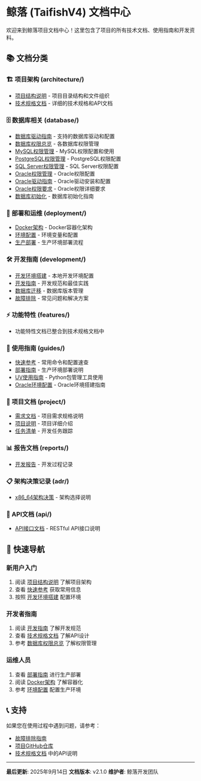 # 鲸落 (TaifishV4) 文档中心

欢迎来到鲸落项目文档中心！这里包含了项目的所有技术文档、使用指南和开发资料。

## 📚 文档分类

### 🏗️ 项目架构 (architecture/)
- [项目结构说明](architecture/PROJECT_STRUCTURE.md) - 项目目录结构和文件组织
- [技术规格文档](architecture/spec.md) - 详细的技术规格和API文档

### 🗄️ 数据库相关 (database/)
- [数据库驱动指南](database/DATABASE_DRIVERS.md) - 支持的数据库驱动和配置
- [数据库权限总览](database/DATABASE_PERMISSIONS_OVERVIEW.md) - 各数据库权限管理
- [MySQL权限管理](database/MYSQL_PERMISSIONS.md) - MySQL权限配置和使用
- [PostgreSQL权限管理](database/POSTGRESQL_PERMISSIONS.md) - PostgreSQL权限配置
- [SQL Server权限管理](database/SQL_SERVER_PERMISSIONS.md) - SQL Server权限配置
- [Oracle权限管理](database/ORACLE_PERMISSIONS.md) - Oracle权限配置
- [Oracle驱动指南](database/ORACLE_DRIVER_GUIDE.md) - Oracle驱动安装和配置
- [Oracle权限要求](database/ORACLE_PERMISSION_REQUIREMENTS.md) - Oracle权限详细要求
- [数据库初始化](database/database_initialization.md) - 数据库初始化指南

### 🚀 部署和运维 (deployment/)
- [Docker架构](deployment/DOCKER_ARCHITECTURE.md) - Docker容器化架构
- [环境配置](deployment/ENVIRONMENT_SETUP.md) - 环境变量和配置
- [生产部署](deployment/PRODUCTION_DEPLOYMENT.md) - 生产环境部署流程

### 🛠️ 开发指南 (development/)
- [开发环境搭建](development/ENVIRONMENT_SETUP.md) - 本地开发环境配置
- [开发指南](development/DEVELOPMENT_GUIDE.md) - 开发规范和最佳实践
- [数据库迁移](development/DATABASE_MIGRATION.md) - 数据库版本管理
- [故障排除](development/TROUBLESHOOTING.md) - 常见问题和解决方案

### ⚡ 功能特性 (features/)
- 功能特性文档已整合到技术规格文档中

### 📖 使用指南 (guides/)
- [快速参考](guides/QUICK_REFERENCE.md) - 常用命令和配置速查
- [部署指南](guides/README_DEPLOYMENT.md) - 生产环境部署说明
- [UV使用指南](guides/UV_USAGE_GUIDE.md) - Python包管理工具使用
- [Oracle环境配置](guides/ORACLE_SETUP.md) - Oracle环境搭建指南

### 📝 项目文档 (project/)
- [需求文档](project/需求.md) - 项目需求规格说明
- [项目说明](project/whalefall.md) - 项目详细介绍
- [任务清单](project/todolist.md) - 开发任务跟踪

### 📊 报告文档 (reports/)
- [开发报告](reports/report.md) - 开发过程记录

### 📋 架构决策记录 (adr/)
- [x86_64架构决策](adr/0001-x86_64-architecture.md) - 架构选择说明

### 🔌 API文档 (api/)
- [API接口文档](api/) - RESTful API接口说明

## 🎯 快速导航

### 新用户入门
1. 阅读 [项目结构说明](architecture/PROJECT_STRUCTURE.md) 了解项目架构
2. 查看 [快速参考](guides/QUICK_REFERENCE.md) 获取常用信息
3. 按照 [开发环境搭建](development/ENVIRONMENT_SETUP.md) 配置环境

### 开发者指南
1. 阅读 [开发指南](development/DEVELOPMENT_GUIDE.md) 了解开发规范
2. 查看 [技术规格文档](architecture/spec.md) 了解API设计
3. 参考 [数据库权限总览](database/DATABASE_PERMISSIONS_OVERVIEW.md) 了解权限管理

### 运维人员
1. 查看 [部署指南](guides/README_DEPLOYMENT.md) 进行生产部署
2. 阅读 [Docker架构](deployment/DOCKER_ARCHITECTURE.md) 了解容器化
3. 参考 [环境配置](deployment/ENVIRONMENT_SETUP.md) 配置生产环境

## 📞 支持

如果您在使用过程中遇到问题，请参考：
- [故障排除指南](development/TROUBLESHOOTING.md)
- [项目GitHub仓库](https://github.com/nyealovey/TaifishingV4)
- [技术规格文档](spec.md) 中的API说明

---

**最后更新**: 2025年9月14日
**文档版本**: v2.1.0
**维护者**: 鲸落开发团队
